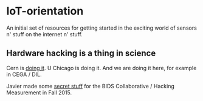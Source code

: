 # IoT-orientation
An initial set of resources for getting started in the exciting world of
sensors n' stuff on the internet n' stuff.

## Hardware hacking is a thing in science

Cern is [doing it](http://openhardware.science/). U Chicago is doing it. And we
are doing it here, for example in CEGA / DIL.

Javier made some [secret
stuff](https://github.com/BIDS-collaborative/hackingmeasurementexamples) for
the BIDS Collaborative / Hacking Measurement in Fall 2015.
